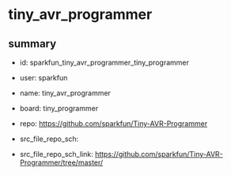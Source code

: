 # tiny_avr_programmer
 
## summary 
* id: sparkfun_tiny_avr_programmer_tiny_programmer
* user: sparkfun
* name: tiny_avr_programmer
* board: tiny_programmer
* repo: https://github.com/sparkfun/Tiny-AVR-Programmer



* src_file_repo_sch: 
* src_file_repo_sch_link: https://github.com/sparkfun/Tiny-AVR-Programmer/tree/master/






